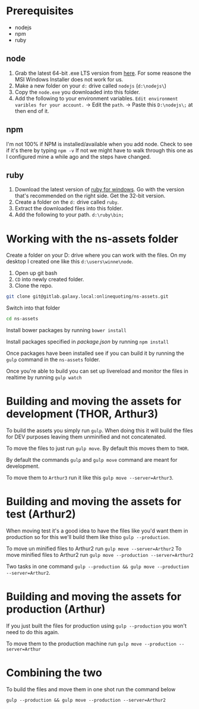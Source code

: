 # Prerequisites

* nodejs
* npm
* ruby

## node

1.  Grab the latest 64-bit .exe LTS version from [here](https://nodejs.org/en/download/).  For some reasone the MSI Windows Installer does not work for us.
2.  Make a new folder on your `d:` drive called `nodejs` (`d:\nodejs\`)
3.  Copy the `node.exe` you downloaded into this folder.
4.  Add the following to your environment variables. `Edit environment varibles for your account.` -> Edit the `path`. -> Paste this `D:\nodejs\;` at then end of it.

## npm

I'm not 100% if NPM is installed/available when you add node.  Check to see if it's there by typing `npm -v`  If not we might have to walk through this one as I configured mine a while ago and the steps have changed.

## ruby 

1.  Download the latest version of [ruby for windows](http://rubyinstaller.org/downloads/).  Go with the version that's recommended on the right side.  Get the 32-bit version.  
2.  Create a folder on the `d:` drive called `ruby`.
3.  Extract the downloaded files into this folder.
4.  Add the following to your path.  `d:\ruby\bin;`

# Working with the ns-assets folder
Create a folder on your D: drive where you can work with the files.
On my desktop I created one like this `d:\users\winne\node`.

1. Open up git bash
2. `CD` into newly created folder.
3. Clone the repo.

```bash
git clone git@gitlab.galaxy.local:onlinequoting/ns-assets.git
```

Switch into that folder

```bash
cd ns-assets
```

Install bower packages by running `bower install`

Install packages specified in *package.json* by running `npm install`

Once packages have been installed see if you can build it by running the `gulp` command in the `ns-assets` folder.

Once you're able to build you can set up livereload and monitor the files in realtime by running `gulp watch`

# Building and moving the assets for development (THOR, Arthur3)

To build the assets you simply run `gulp`.  When doing this it will build the files for DEV purposes leaving them unminified and not concatenated.

To move the files to just run `gulp move`.  By default this moves them to `THOR`.  

By default the commands `gulp` and `gulp move` command are meant for development.

To move them to `Arthur3` run it like this `gulp move --server=Arthur3`.

# Building and moving the assets for test (Arthur2)

When moving test it's a good idea to have the files like you'd want them in production so for this we'll build them like thiso `gulp --production`.

To move un minified files to Arthur2 run `gulp move --server=Arthur2`
To move minified files to Arthur2 run `gulp move --production --server=Arthur2`

Two tasks in one command `gulp --production && gulp move --production --server=Arthur2`.

# Building and moving the assets for production (Arthur)

If you just built the files for production using `gulp --production` you won't need to do this again.

To move them to the production machine run `gulp move --production --server=Arthur`

# Combining the two

To build the files and move them in one shot run the command below

`gulp --production && gulp move --production --server=Arthur2`





